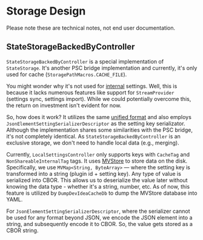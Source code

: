 # Storage Design

Please note these are technical notes, not end user documentation.

## StateStorageBackedByController

`StateStorageBackedByController` is a special implementation of `StateStorage`. 
It's another PSC bridge implementation and currently, it's only used for cache (`StoragePathMacros.CACHE_FILE`).

You might wonder why it's not used for [internal](setting-types.md) settings. Well, this is because it lacks numerous features like support for `StreamProvider` (settings sync, settings import). While we could potentially overcome this, the return on investment isn't evident for now.

So, how does it work? It utilizes the same [unified format](bridge-to-old-api.md#unified-format) and also employs `JsonElementSettingSerializerDescriptor` as the setting key serializator. 
Although the implementation shares some similarities with the PSC bridge, it's not completely identical. As `StateStorageBackedByController` is an exclusive storage, we don't need to handle local data (e.g., merging).

Currently, `LocalSettingsController` only supports keys with `CacheTag` and `NonShareableInternalTag` tags. 
It uses [MVStore](https://www.h2database.com/html/mvstore.html) to store data on the disk. Specifically, we use `MVMap<String, ByteArray>` — where the setting key is transformed into a string (plugin id + setting key). Any type of value is serialized into CBOR. This allows us to deserialize the value later without knowing the data type - whether it's a string, number, etc. As of now, this feature is utilized by `DumpDevIdeaCacheDb` to dump the MVStore database into YAML.

For `JsonElementSettingSerializerDescriptor`, where the serializer cannot be used for any format beyond JSON, we encode the JSON element into a string, and subsequently encode it to CBOR. So, the value gets stored as a CBOR string.